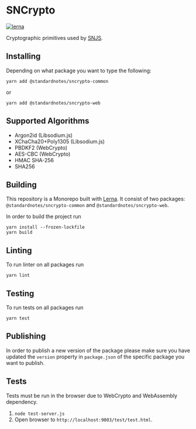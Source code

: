 # SNCrypto

[![lerna](https://img.shields.io/badge/maintained%20with-lerna-cc00ff.svg)](https://lerna.js.org/)

Cryptographic primitives used by [SNJS](https://github.com/standardnotes/snjs).

## Installing

Depending on what package you want to type the following:
```
yarn add @standardnotes/sncrypto-common
```
or
```
yarn add @standardnotes/sncrypto-web
```

## Supported Algorithms

- Argon2id (Libsodium.js)
- XChaCha20+Poly1305 (Libsodium.js)
- PBDKF2 (WebCrypto)
- AES-CBC (WebCrypto)
- HMAC SHA-256
- SHA256

## Building

This repository is a Monorepo built with [Lerna](https://github.com/lerna/lerna). It consist of two packages: `@standardnotes/sncrypto-common` and `@standardnotes/sncrypto-web`.

In order to build the project run
```
yarn install --frozen-lockfile
yarn build
```

## Linting

To run linter on all packages run
```
yarn lint
```

## Testing

To run tests on all packages run
```
yarn test
```

## Publishing

In order to publish a new version of the package please make sure you have updated the `version` property in `package.json` of the specific package you want to publish.

## Tests

Tests must be run in the browser due to WebCrypto and WebAssembly dependency.

1. `node test-server.js`
2. Open browser to `http://localhost:9003/test/test.html`.
